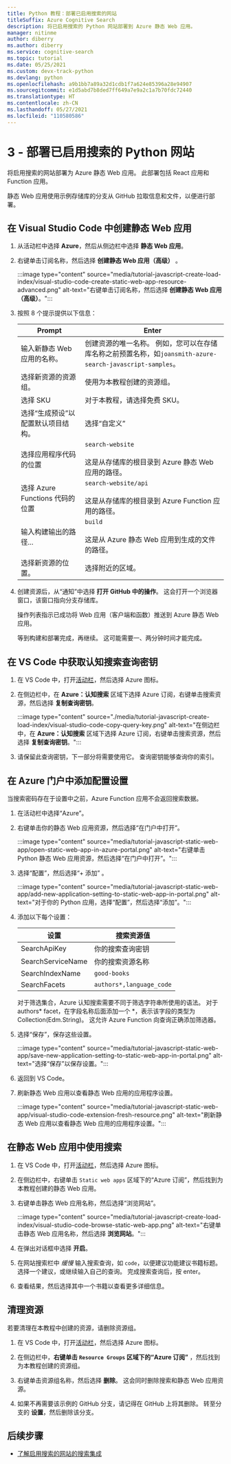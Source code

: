 ```yaml
---
title: Python 教程：部署已启用搜索的网站
titleSuffix: Azure Cognitive Search
description: 将已启用搜索的 Python 网站部署到 Azure 静态 Web 应用。
manager: nitinme
author: diberry
ms.author: diberry
ms.service: cognitive-search
ms.topic: tutorial
ms.date: 05/25/2021
ms.custom: devx-track-python
ms.devlang: python
ms.openlocfilehash: a9b1bb7a89a32d1cdb1f7a624e85396a28e94907
ms.sourcegitcommit: e1d5abd7b8ded7ff649a7e9a2c1a7b70fdc72440
ms.translationtype: HT
ms.contentlocale: zh-CN
ms.lasthandoff: 05/27/2021
ms.locfileid: "110580586"
---
```

# <a name="3---deploy-the-search-enabled-python-website"></a>3 - 部署已启用搜索的 Python 网站

将启用搜索的网站部署为 Azure 静态 Web 应用。 此部署包括 React 应用和 Function 应用。  

静态 Web 应用使用示例存储库的分支从 GitHub 拉取信息和文件，以便进行部署。  

## <a name="create-a-static-web-app-in-visual-studio-code"></a>在 Visual Studio Code 中创建静态 Web 应用

1. 从活动栏中选择 **Azure**，然后从侧边栏中选择 **静态 Web 应用**。 
1. 右键单击订阅名称，然后选择 **创建静态 Web 应用（高级）** 。    

    :::image type="content" source="media/tutorial-javascript-create-load-index/visual-studio-code-create-static-web-app-resource-advanced.png" alt-text="右键单击订阅名称，然后选择 **创建静态 Web 应用（高级）**。":::

1. 按照 8 个提示提供以下信息：

    |Prompt|Enter|
    |--|--|
    |输入新静态 Web 应用的名称。|创建资源的唯一名称。 例如，您可以在存储库名称之前预置名称，如`joansmith-azure-search-javascript-samples`。 |
    |选择新资源的资源组。|使用为本教程创建的资源组。|
    |选择 SKU| 对于本教程，请选择免费 SKU。|
    |选择“生成预设”以配置默认项目结构。|选择“自定义”|
    |选择应用程序代码的位置|`search-website`<br><br>这是从存储库的根目录到 Azure 静态 Web 应用的路径。 |
    |选择 Azure Functions 代码的位置|`search-website/api`<br><br>这是从存储库的根目录到 Azure Function 应用的路径。 |
    |输入构建输出的路径...|`build`<br><br>这是从 Azure 静态 Web 应用到生成的文件的路径。|
    |选择新资源的位置。|选择附近的区域。|

1. 创建资源后，从“通知”中选择 **打开 GitHub 中的操作**。 这会打开一个浏览器窗口，该窗口指向分支存储库。 

    操作列表指示已成功将 Web 应用（客户端和函数）推送到 Azure 静态 Web 应用。 

    等到构建和部署完成，再继续。 这可能需要一、两分钟时间才能完成。

## <a name="get-cognitive-search-query-key-in-vs-code"></a>在 VS Code 中获取认知搜索查询密钥

1. 在 VS Code 中，打开[活动栏](https://code.visualstudio.com/docs/getstarted/userinterface)，然后选择 Azure 图标。 

1. 在侧边栏中，在 **Azure：认知搜索** 区域下选择 Azure 订阅，右键单击搜索资源，然后选择 **复制查询密钥**。 

    :::image type="content" source="./media/tutorial-javascript-create-load-index/visual-studio-code-copy-query-key.png" alt-text="在侧边栏中，在 **Azure：认知搜索** 区域下选择 Azure 订阅，右键单击搜索资源，然后选择 **复制查询密钥**。":::

1. 请保留此查询密钥，下一部分将需要使用它。 查询密钥能够查询你的索引。 

## <a name="add-configuration-settings-in-azure-portal"></a>在 Azure 门户中添加配置设置

当搜索密码存在于设置中之前，Azure Function 应用不会返回搜索数据。 

1. 在活动栏中选择“Azure”。 
1. 右键单击你的静态 Web 应用资源，然后选择“在门户中打开”。

    :::image type="content" source="media/tutorial-javascript-static-web-app/open-static-web-app-in-azure-portal.png" alt-text="右键单击 Python 静态 Web 应用资源，然后选择“在门户中打开”。":::

1. 选择“配置”，然后选择“+ 添加” 。

    :::image type="content" source="media/tutorial-javascript-static-web-app/add-new-application-setting-to-static-web-app-in-portal.png" alt-text="对于你的 Python 应用，选择“配置”，然后选择“添加”。":::

1. 添加以下每个设置：

    |设置|搜索资源值|
    |--|--|
    |SearchApiKey|你的搜索查询密钥|
    |SearchServiceName|你的搜索资源名称|
    |SearchIndexName|`good-books`|
    |SearchFacets|`authors*,language_code`|

    对于筛选集合，Azure 认知搜索需要不同于筛选字符串所使用的语法。 对于 authors* facet，在字段名称后面添加一个 *，表示该字段的类型为 Collection(Edm.String)。 这允许 Azure Function 向查询正确添加筛选器。

1. 选择“保存”，保存这些设置。 

    :::image type="content" source="media/tutorial-javascript-static-web-app/save-new-application-setting-to-static-web-app-in-portal.png" alt-text="选择“保存”以保存设置。":::

1. 返回到 VS Code。 
1. 刷新静态 Web 应用以查看静态 Web 应用的应用程序设置。 

    :::image type="content" source="media/tutorial-javascript-static-web-app/visual-studio-code-extension-fresh-resource.png" alt-text="刷新静态 Web 应用以查看静态 Web 应用的应用程序设置。":::

## <a name="use-search-in-your-static-web-app"></a>在静态 Web 应用中使用搜索

1. 在 VS Code 中，打开[活动栏](https://code.visualstudio.com/docs/getstarted/userinterface)，然后选择 Azure 图标。
1. 在侧边栏中，右键单击 `Static web apps` 区域下的“Azure 订阅”，然后找到为本教程创建的静态 Web 应用。
1. 右键单击静态 Web 应用名称，然后选择“浏览网站”。
    
    :::image type="content" source="media/tutorial-javascript-create-load-index/visual-studio-code-browse-static-web-app.png" alt-text="右键单击静态 Web 应用名称，然后选择 **浏览网站**。":::    

1. 在弹出对话框中选择 **开启**。
1. 在网站搜索栏中 _缓慢_ 输入搜索查询，如 `code`，以便建议功能建议书籍标题。 选择一个建议，或继续输入自己的查询。 完成搜索查询后，按 enter。 
1. 查看结果，然后选择其中一个书籍以查看更多详细信息。 

## <a name="clean-up-resources"></a>清理资源

若要清理在本教程中创建的资源，请删除资源组。

1. 在 VS Code 中，打开[活动栏](https://code.visualstudio.com/docs/getstarted/userinterface)，然后选择 Azure 图标。 

1. 在侧边栏中，**右键单击 `Resource Groups` 区域下的“Azure 订阅”** ，然后找到为本教程创建的资源组。
1. 右键单击资源组名称，然后选择 **删除**。
    这会同时删除搜索和静态 Web 应用资源。
1. 如果不再需要该示例的 GitHub 分支，请记得在 GitHub 上将其删除。 转至分支的 **设置**，然后删除该分支。 


## <a name="next-steps"></a>后续步骤

* [了解启用搜索的网站的搜索集成](tutorial-python-search-query-integration.md)

